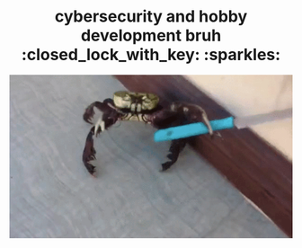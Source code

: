 <h1 align="center">cybersecurity and hobby development bruh :closed_lock_with_key: :sparkles: </h1>

<p align="center"> 
   <img src="T3LB.gif" autoplay>
</p>

  



